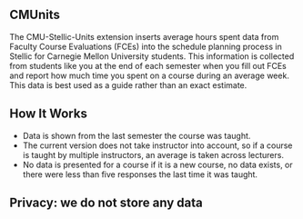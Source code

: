 CMUnits
----

The CMU-Stellic-Units extension inserts average hours spent data from Faculty Course Evaluations (FCEs)
into the schedule planning process in Stellic for Carnegie Mellon University students.
This information is collected from students like you at the end of each semester when
you fill out FCEs and report how much time you spent on a course during an average week.
This data is best used as a guide rather than an exact estimate.

How It Works
----

- Data is shown from the last semester the course was taught.
- The current version does not take instructor into account, so if a course is taught by multiple instructors, an average is taken across lecturers.
- No data is presented for a course if it is a new course, no data exists, or there were less than five responses the last time it was taught.

Privacy: we do not store any data
----

